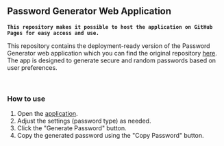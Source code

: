 ## Password Generator Web Application

**`This repository makes it possible to host the application on GitHub Pages for easy access and use.`**
<br>

This repository contains the deployment-ready version of the Password Generator web application which you can find the original repository [here](https://github.com/soroushesnaashari/Password-Generator). The app is designed to generate secure and random passwords based on user preferences.

<br>

### How to use

1. Open the [application](https://soroushesnaashari.github.io/Password-Generator-App/).
2. Adjust the settings (password type) as needed.
3. Click the "Generate Password" button.
4. Copy the generated password using the "Copy Password" button.
